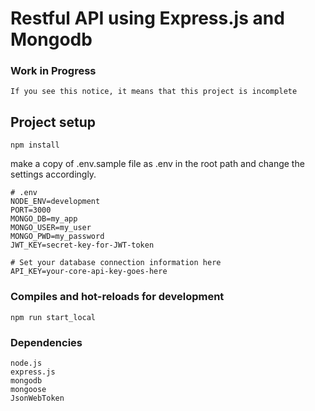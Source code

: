# Restful API using Express.js and Mongodb

### Work in Progress
```
If you see this notice, it means that this project is incomplete
```

## Project setup
```
npm install
```
make a copy of .env.sample file as .env in the root path and change the settings accordingly.
```
# .env
NODE_ENV=development
PORT=3000
MONGO_DB=my_app
MONGO_USER=my_user
MONGO_PWD=my_password
JWT_KEY=secret-key-for-JWT-token

# Set your database connection information here 
API_KEY=your-core-api-key-goes-here

```

### Compiles and hot-reloads for development
```
npm run start_local
```

### Dependencies
```
node.js
express.js
mongodb
mongoose
JsonWebToken
```
